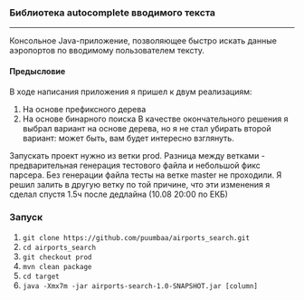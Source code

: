 ### Библиотека autocomplete вводимого текста
___
Консольное Java-приложение, позволяющее быстро искать
данные аэропортов по вводимому пользователем тексту.

#### Предысловие
В ходе написания приложения я пришел к двум реализациям:
1. На основе префиксного дерева
2. На основе бинарного поиска
В качестве окончательного решения я выбрал вариант на основе дерева, но я не стал убирать второй вариант: может быть, вам будет интересно взглянуть.

Запускать проект нужно из ветки prod. Разница между ветками - предварительная генерация тестового файла и небольшой фикс парсера. Без генерации файла тесты на ветке master не проходили. Я решил залить в другую ветку по той причине, что эти изменения я сделал спустя 1.5ч после дедлайна (10.08 20:00 по ЕКБ)

### Запуск
1. `git clone https://github.com/puumbaa/airports_search.git`
2. `cd airports_search` 
3. `git checkout prod`
4. `mvn clean package`
5. `cd target`
6. `java -Xmx7m -jar airports-search-1.0-SNAPSHOT.jar [column]`
